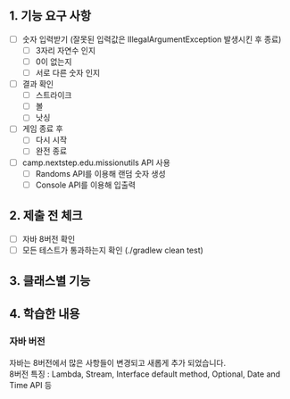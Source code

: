## 1. 기능 요구 사항
- [ ] 숫자 입력받기 (잘못된 입력값은 IllegalArgumentException 발생시킨 후 종료)
  - [ ] 3자리 자연수 인지
  - [ ] 0이 없는지
  - [ ] 서로 다른 숫자 인지
- [ ] 결과 확인
  - [ ] 스트라이크
  - [ ] 볼
  - [ ] 낫싱
- [ ] 게임 종료 후
  - [ ] 다시 시작
  - [ ] 완전 종료
- [ ] camp.nextstep.edu.missionutils API 사용
  - [ ] Randoms API를 이용해 랜덤 숫자 생성
  - [ ] Console API를 이용해 입출력 

## 2. 제출 전 체크
- [ ] 자바 8버전 확인
- [ ] 모든 테스트가 통과하는지 확인 (./gradlew clean test)

## 3. 클래스별 기능

## 4. 학습한 내용
### 자바 버전
자바는 8버전에서 많은 사항들이 변경되고 새롭게 추가 되었습니다.  
8버전 특징 : Lambda, Stream, Interface default method, Optional, Date and Time API 등